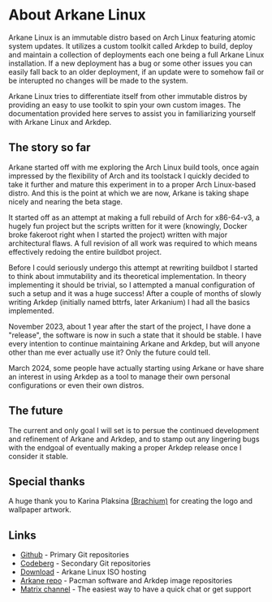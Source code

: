 # About Arkane Linux
Arkane Linux is an immutable distro based on Arch Linux featuring atomic system updates. It utilizes a custom toolkit called Arkdep to build, deploy and maintain a collection of deployments each one being a full Arkane Linux installation. If a new deployment has a bug or some other issues you can easily fall back to an older deployment, if an update were to somehow fail or be interupted no changes will be made to the system.

Arkane Linux tries to differentiate itself from other immutable distros by providing an easy to use toolkit to spin your own custom images. The documentation provided here serves to assist you in familiarizing yourself with Arkane Linux and Arkdep.

## The story so far
Arkane started off with me exploring the Arch Linux build tools, once again impressed by the flexibility of Arch and its toolstack I quickly decided to take it further and mature this experiment in to a proper Arch Linux-based distro. And this is the point at which we are now, Arkane is taking shape nicely and nearing the beta stage.

It started off as an attempt at making a full rebuild of Arch for x86-64-v3, a hugely fun project but the scripts written for it were (knowingly, Docker broke fakeroot right when I started the project) written with major architectural flaws. A full revision of all work was required to which means effectively redoing the entire buildbot project.

Before I could seriously undergo this attempt at rewriting buildbot I started to think about immutability and its theoretical implementation. In theory implementing it should be trivial, so I attempted a manual configuration of such a setup and it was a huge success! After a couple of months of slowly writing Arkdep (initially named bttrfs, later Arkanium) I had all the basics implemented.

November 2023, about 1 year after the start of the project, I have done a "release", the software is now in such a state that it should be stable. I have every intention to continue maintaining Arkane and Arkdep, but will anyone other than me ever actually use it? Only the future could tell.

March 2024, some people have actually starting using Arkane or have share an interest in using Arkdep as a tool to manage their own personal configurations or even their own distros.

## The future
The current and only goal I will set is to persue the continued development and refinement of Arkane and Arkdep, and to stamp out any lingering bugs with the endgoal of eventually making a proper Arkdep release once I consider it stable.

## Special thanks
A huge thank you to Karina Plaksina [(Brachium)](https://www.artstation.com/brachium) for creating the logo and wallpaper artwork.

## Links

- [Github](https://github.com/arkanelinux) - Primary Git repositories
- [Codeberg](https://codeberg.org/arkanelinux) - Secondary Git repositories
- [Download](https://download.arkanelinux.org/) - Arkane Linux ISO hosting
- [Arkane repo](https://repo.arkanelinux.org/) - Pacman software and Arkdep image repositories
- [Matrix channel](https://matrix.to/#/%23arkanelinux:matrix.org) - The easiest way to have a quick chat or get support
